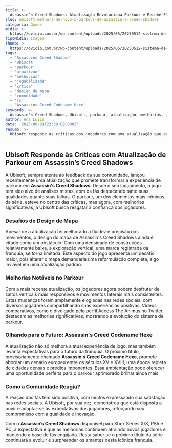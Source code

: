 ```yaml
---
title: >-
  Assassin’s Creed Shadows: Atualização Revoluciona Parkour e Recebe Elogios dos Fãs
slug: ubisoft-melhora-de-novo-o-parkour-de-assassin-s-creed-shadows
categoria: Games
midia: >-
  https://ovicio.com.br/wp-content/uploads/2025/05/20250512-sistema-de-parkour-de-assassins-creed-shadows.webp
tipoMidia: imagem
thumb: >-
  https://ovicio.com.br/wp-content/uploads/2025/05/20250512-sistema-de-parkour-de-assassins-creed-shadows.webp
tags:
  - 'Assassins Creed Shadows'
  - 'Ubisoft'
  - 'parkour'
  - 'atualizao'
  - 'melhorias'
  - 'jogabilidade'
  - 'crtica'
  - 'design de mapa'
  - 'comunidade'
  - 'fs'
  - 'Assassins Creed Codename Hexe'
keywords: >-
  Assassin's Creed Shadows, Ubisoft, parkour, atualização, melhorias, jogabilidade, crítica, design de mapa, comunidade, fãs, Assassin's Creed Codename Hexe
author: Ana Luiza
data: '2025-06-01T23:38:09.000Z'
resumo: >-
  Ubisoft responde às críticas dos jogadores com uma atualização que aprimora o parkour em Assassin's Creed Shadows, melhorando a fluidez e precisão dos movimentos.
---
```


## Ubisoft Responde às Críticas com Atualização de Parkour em Assassin’s Creed Shadows

A Ubisoft, sempre atenta ao feedback da sua comunidade, lançou recentemente uma atualização que promete transformar a experiência de parkour em **Assassin's Creed Shadows**. Desde o seu lançamento, o jogo tem sido alvo de análises mistas, com os fãs destacando tanto suas qualidades quanto suas falhas. O parkour, um dos elementos mais icônicos da série, esteve no centro das críticas, mas agora, com melhorias significativas, a Ubisoft busca resgatar a confiança dos jogadores.

### Desafios do Design de Mapa

Apesar de a atualização ter melhorado a fluidez e precisão dos movimentos, o design do mapa de Assassin's Creed Shadows ainda é citado como um obstáculo. Com uma densidade de construções relativamente baixa, a exploração vertical, uma marca registrada da franquia, se torna limitada. Este aspecto do jogo apresenta um desafio maior, pois alterar o mapa demandaria uma reformulação completa, algo inviável em uma atualização padrão.

### Melhorias Notáveis no Parkour

Com a mais recente atualização, os jogadores agora podem desfrutar de saltos verticais mais responsivos e movimentos laterais mais consistentes. Estas mudanças foram amplamente elogiadas nas redes sociais, com diversos jogadores compartilhando suas experiências positivas. Vídeos comparativos, como o divulgado pelo perfil Access The Animus no Twitter, destacam as melhorias significativas, mostrando a evolução do sistema de parkour.

### Olhando para o Futuro: Assassin's Creed Codename Hexe

A atualização não só melhora a atual experiência de jogo, mas também levanta expectativas para o futuro da franquia. O próximo título, provisoriamente chamado **Assassin's Creed Codename Hexe**, promete abordar um cenário europeu entre os séculos XV e XVIII, uma época repleta de cidades densas e prédios imponentes. Essa ambientação pode oferecer uma oportunidade perfeita para o parkour aprimorado brilhar ainda mais.

### Como a Comunidade Reagiu?

A reação dos fãs tem sido positiva, com muitos expressando sua satisfação nas redes sociais. A Ubisoft, por sua vez, demonstrou que está disposta a ouvir e adaptar-se às expectativas dos jogadores, reforçando seu compromisso com a qualidade e inovação.

Com o **Assassin’s Creed Shadows** disponível para Xbox Series X/S, PS5 e PC, a expectativa é que as melhorias continuem atraindo novos jogadores e mantendo a base de fãs engajada. Resta saber se o próximo título da série continuará a evoluir e surpreender os amantes desta icônica franquia.